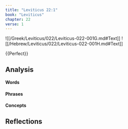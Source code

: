 ```yaml
---
title: "Leviticus 22:1"
book: "Leviticus"
chapter: 22
verse: 1
---
```

![[/Greek/Leviticus/022/Leviticus-022-001G.md#Text]]
![[/Hebrew/Leviticus/022/Leviticus-022-001H.md#Text]]

{{Perfect}}

## Analysis

#### Words

#### Phrases

#### Concepts

## Reflections
